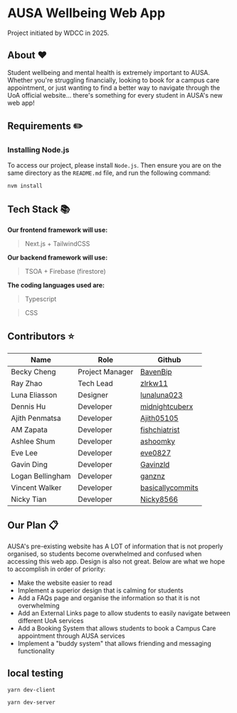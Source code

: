 # AUSA Wellbeing Web App

Project initiated by WDCC in 2025.

## About ❤️

Student wellbeing and mental health is extremely important to AUSA. Whether you're struggling financially, looking to book for a campus care appointment, or just wanting to find a better way to navigate through the UoA official website... there's something for every student in AUSA's new web app!

## Requirements ✏️
### Installing Node.js

To access our project, please install `Node.js`. Then ensure you are on the same directory as the `README.md` file, and run the following command:

```bash
nvm install
```

## Tech Stack 📚
  **Our frontend framework will use:**
  > Next.js + TailwindCSS

  **Our backend framework will use:**
  > TSOA + Firebase (firestore)
  
  **The coding languages used are:**
  > Typescript 

  > CSS

## Contributors ⭐

| Name                     | Role            | Github       |
| ------------------------ | --------------- | ------------ |
| Becky Cheng              | Project Manager | [BavenBip](https://github.com/BavenBip)     |
| Ray Zhao                 | Tech Lead       | [zlrkw11](https://github.com/zlrkw11)      |
| Luna Eliasson            | Designer        | [lunaluna023](https://github.com/lunaluna023)  |
| Dennis Hu                | Developer       | [midnightcuberx](https://github.com/midnightcuberx) |
| Ajith Penmatsa           | Developer       | [Ajith05105](https://github.com/Ajith05105)   |
| AM Zapata                | Developer       | [fishchiatrist](https://github.com/fishchiatrist)|
| Ashlee Shum              | Developer       | [ashoomky](https://github.com/ashoomky)|
| Eve Lee                  | Developer       | [eve0827](https://github.com/eve0827)      |
| Gavin Ding               | Developer       | [Gavinzld](https://github.com/Gavinzld)     |
| Logan Bellingham         | Developer       | [ganznz](https://github.com/ganznz)       |
| Vincent Walker           | Developer       | [basicallycommits](https://github.com/basicallycommits)|
| Nicky Tian               | Developer       | [Nicky8566](https://github.com/Nicky8566)|

## Our Plan 📋

AUSA's pre-existing website has A LOT of information that is not properly organised, so students become overwhelmed and confused when accessing this web app. Design is also not great. Below are what we hope to accomplish in order of priority:

- Make the website easier to read
- Implement a superior design that is calming for students 
- Add a FAQs page and organise the information so that it is not overwhelming
- Add an External Links page to allow students to easily navigate between different UoA services
- Add a Booking System that allows students to book a Campus Care appointment through AUSA services
- Implement a "buddy system" that allows friending and messaging functionality

## local testing 
```bash
yarn dev-client
```

```bash
yarn dev-server
```
